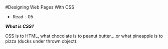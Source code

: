 #Designing Web Pages With CSS

- Read - 05

*__What is CSS?__*

CSS is to HTML, what chocolate is to peanut butter....or what pineapple is to pizza (ducks under thrown object).

